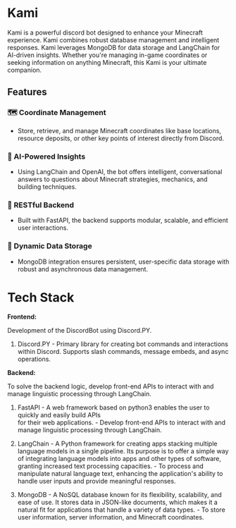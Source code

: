 
# **Kami**

Kami is a powerful discord bot designed to enhance your Minecraft experience. Kami combines robust database management and intelligent responses. Kami leverages MongoDB for data storage and LangChain for AI-driven insights. Whether you're managing in-game coordinates or seeking information on anything Minecraft, this Kami is your ultimate companion.

## **Features**  

### 🗺️ Coordinate Management  
- Store, retrieve, and manage Minecraft coordinates like base locations, resource deposits, or other key points of interest directly from Discord.  

### 🤖 AI-Powered Insights  
- Using LangChain and OpenAI, the bot offers intelligent, conversational answers to questions about Minecraft strategies, mechanics, and building techniques.  

### 🔗 RESTful Backend  
- Built with FastAPI, the backend supports modular, scalable, and efficient user interactions.  

### 📂 Dynamic Data Storage  
- MongoDB integration ensures persistent, user-specific data storage with robust and asynchronous data management.



# **Tech Stack**

**Frontend:**

 Development of the DiscordBot using Discord.PY.
   1. Discord.PY
    - Primary library for creating bot commands and interactions within Discord. Supports slash commands, message embeds, and async operations.

**Backend:** 

To solve the backend logic, develop front-end APIs to interact with and
             manage linguistic processing through LangChain.

   1. FastAPI
    - A web framework based on python3 enables the user to quickly and easily build APIs  
      for their web applications.
    - Develop front-end APIs to interact with and manage linguistic processing through
      LangChain.

   2. LangChain
    - A Python framework for creating apps stacking multiple language models in a single
      pipeline. Its purpose is to offer a simple way of integrating
      language models into apps and other types of software, granting increased text 
      processing capacities.
    - To process and manipulate natural language text, enhancing the application's ability 
      to handle user inputs and provide meaningful responses.

   3. MongoDB
    - A NoSQL database known for its flexibility, scalability, and ease of use. It stores 
      data in JSON-like documents, which makes it a natural fit for applications 
      that handle a variety of data types.
    - To store user information, server information, and Minecraft coordinates.


